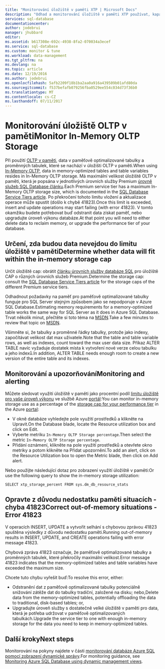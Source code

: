 ```yaml
---
title: "Monitorování úložiště v paměti XTP | Microsoft Docs"
description: "Odhad a monitorování úložiště v paměti XTP používat, kapacity; Vyřešte chyby kapacity 41823"
services: sql-database
documentationcenter: 
author: jodebrui
manager: jhubbard
editor: 
ms.assetid: b617308e-692c-4938-8fa2-070034a3ecef
ms.service: sql-database
ms.custom: monitor & tune
ms.workload: data-management
ms.tgt_pltfrm: na
ms.devlang: na
ms.topic: article
ms.date: 12/19/2016
ms.author: jodebrui
ms.openlocfilehash: 5afb2209f18b1ba2aa0a916a439509b01afd80da
ms.sourcegitcommit: f537befafb079256fba0529ee554c034d73f36b0
ms.translationtype: MT
ms.contentlocale: cs-CZ
ms.lasthandoff: 07/11/2017
---
```

# <a name="monitor-in-memory-oltp-storage"></a><span data-ttu-id="746f1-103">Monitorování úložiště OLTP v paměti</span><span class="sxs-lookup"><span data-stu-id="746f1-103">Monitor In-Memory OLTP Storage</span></span>
<span data-ttu-id="746f1-104">Při použití [OLTP v paměti](sql-database-in-memory.md), data v paměťově optimalizované tabulky a proměnných tabulek, které se nachází v úložišti OLTP v paměti.</span><span class="sxs-lookup"><span data-stu-id="746f1-104">When using [In-Memory OLTP](sql-database-in-memory.md), data in memory-optimized tables and table variables resides in In-Memory OLTP storage.</span></span> <span data-ttu-id="746f1-105">Má maximální velikost úložiště OLTP v paměti, která je popsána v jednotlivých úrovních služby Premium [úrovně služeb SQL Database článku](sql-database-service-tiers.md#single-database-service-tiers-and-performance-levels).</span><span class="sxs-lookup"><span data-stu-id="746f1-105">Each Premium service tier has a maximum In-Memory OLTP storage size, which is documented in the [SQL Database Service Tiers article](sql-database-service-tiers.md#single-database-service-tiers-and-performance-levels).</span></span> <span data-ttu-id="746f1-106">Po překročení tohoto limitu vložení a aktualizace operace může spustit (došlo k chybě 41823).</span><span class="sxs-lookup"><span data-stu-id="746f1-106">Once this limit is exceeded, insert and update operations may start failing (with error 41823).</span></span> <span data-ttu-id="746f1-107">V tomto okamžiku budete potřebovat buď odstranit data získat paměť, nebo upgradujte úroveň výkonu databáze.</span><span class="sxs-lookup"><span data-stu-id="746f1-107">At that point you will need to either delete data to reclaim memory, or upgrade the performance tier of your database.</span></span>

## <a name="determine-whether-data-will-fit-within-the-in-memory-storage-cap"></a><span data-ttu-id="746f1-108">Určení, zda budou data nevejdou do limitu úložiště v paměti</span><span class="sxs-lookup"><span data-stu-id="746f1-108">Determine whether data will fit within the in-memory storage cap</span></span>
<span data-ttu-id="746f1-109">Určit úložiště cap: obrátit [článku úrovních služby databáze SQL](sql-database-service-tiers.md#single-database-service-tiers-and-performance-levels) pro úložiště CAP o různých úrovních služeb Premium.</span><span class="sxs-lookup"><span data-stu-id="746f1-109">Determine the storage cap: consult the [SQL Database Service Tiers article](sql-database-service-tiers.md#single-database-service-tiers-and-performance-levels) for the storage caps of the different Premium service tiers.</span></span>

<span data-ttu-id="746f1-110">Odhadnout požadavky na paměť pro paměťově optimalizované tabulky funguje pro SQL Server stejným způsobem jako se nepodporuje v Azure SQL Database.</span><span class="sxs-lookup"><span data-stu-id="746f1-110">Estimating memory requirements for a memory-optimized table works the same way for SQL Server as it does in Azure SQL Database.</span></span> <span data-ttu-id="746f1-111">Trvat několik minut, přečtěte si toto téma na [MSDN](https://msdn.microsoft.com/library/dn282389.aspx).</span><span class="sxs-lookup"><span data-stu-id="746f1-111">Take a few minutes to review that topic on [MSDN](https://msdn.microsoft.com/library/dn282389.aspx).</span></span>

<span data-ttu-id="746f1-112">Všimněte si, že tabulky a proměnné řádky tabulky, protože jako indexy, započítávat velikost dat max uživatele.</span><span class="sxs-lookup"><span data-stu-id="746f1-112">Note that the table and table variable rows, as well as indexes, count toward the max user data size.</span></span> <span data-ttu-id="746f1-113">Příkaz ALTER TABLE navíc vyžaduje dostatek místa k vytvoření nové verze celou tabulku a jeho indexů.</span><span class="sxs-lookup"><span data-stu-id="746f1-113">In addition, ALTER TABLE needs enough room to create a new version of the entire table and its indexes.</span></span>

## <a name="monitoring-and-alerting"></a><span data-ttu-id="746f1-114">Monitorování a upozorňování</span><span class="sxs-lookup"><span data-stu-id="746f1-114">Monitoring and alerting</span></span>
<span data-ttu-id="746f1-115">Můžete sledovat využití úložiště v paměti jako procentní podíl [limitu úložiště pro vaše úroveň výkonu](sql-database-service-tiers.md#single-database-service-tiers-and-performance-levels) ve službě Azure [portál](https://portal.azure.com/):</span><span class="sxs-lookup"><span data-stu-id="746f1-115">You can monitor in-memory storage use as a percentage of the [storage cap for your performance tier](sql-database-service-tiers.md#single-database-service-tiers-and-performance-levels) in the Azure [portal](https://portal.azure.com/):</span></span> 

* <span data-ttu-id="746f1-116">V okně databáze vyhledejte pole využití prostředků a klikněte na Upravit.</span><span class="sxs-lookup"><span data-stu-id="746f1-116">On the Database blade, locate the Resource utilization box and click on Edit.</span></span>
* <span data-ttu-id="746f1-117">Vyberte metriku `In-Memory OLTP Storage percentage`.</span><span class="sxs-lookup"><span data-stu-id="746f1-117">Then select the metric `In-Memory OLTP Storage percentage`.</span></span>
* <span data-ttu-id="746f1-118">Přidání oznámení, klikněte na pole využití prostředků a otevřete okno metriky a potom klikněte na Přidat upozornění.</span><span class="sxs-lookup"><span data-stu-id="746f1-118">To add an alert, click on the Resource Utilization box to open the Metric blade, then click on Add alert.</span></span>

<span data-ttu-id="746f1-119">Nebo použijte následující dotaz pro zobrazení využití úložiště v paměti:</span><span class="sxs-lookup"><span data-stu-id="746f1-119">Or use the following query to show the in-memory storage utilization:</span></span>

    SELECT xtp_storage_percent FROM sys.dm_db_resource_stats


## <a name="correct-out-of-memory-situations---error-41823"></a><span data-ttu-id="746f1-120">Opravte z důvodu nedostatku paměti situacích - chyba 41823</span><span class="sxs-lookup"><span data-stu-id="746f1-120">Correct out-of-memory situations - Error 41823</span></span>
<span data-ttu-id="746f1-121">V operacích INSERT, UPDATE a vytvořit selhání s chybovou zprávou 41823 spuštěna výsledky z důvodu nedostatku paměti.</span><span class="sxs-lookup"><span data-stu-id="746f1-121">Running out-of-memory results in INSERT, UPDATE, and CREATE operations failing with error message 41823.</span></span>

<span data-ttu-id="746f1-122">Chybová zpráva 41823 označuje, že paměťově optimalizované tabulky a proměnných tabulek, které překročily maximální velikost.</span><span class="sxs-lookup"><span data-stu-id="746f1-122">Error message 41823 indicates that the memory-optimized tables and table variables have exceeded the maximum size.</span></span>

<span data-ttu-id="746f1-123">Chcete tuto chybu vyřešit buď:</span><span class="sxs-lookup"><span data-stu-id="746f1-123">To resolve this error, either:</span></span>

* <span data-ttu-id="746f1-124">Odstranění dat z paměťově optimalizované tabulky potenciálně snižování zátěže dat do tabulky tradiční, založené na disku; nebo,</span><span class="sxs-lookup"><span data-stu-id="746f1-124">Delete data from the memory-optimized tables, potentially offloading the data to traditional, disk-based tables; or,</span></span>
* <span data-ttu-id="746f1-125">Upgradujte úroveň služby s dostatečně velké úložiště v paměti pro data, která je potřeba udržovat v paměťově optimalizovaných tabulkách.</span><span class="sxs-lookup"><span data-stu-id="746f1-125">Upgrade the service tier to one with enough in-memory storage for the data you need to keep in memory-optimized tables.</span></span>

## <a name="next-steps"></a><span data-ttu-id="746f1-126">Další kroky</span><span class="sxs-lookup"><span data-stu-id="746f1-126">Next steps</span></span>
<span data-ttu-id="746f1-127">Monitorování na pokyny najdete v části [monitorování databáze Azure SQL pomocí zobrazení dynamické správy](sql-database-monitoring-with-dmvs.md).</span><span class="sxs-lookup"><span data-stu-id="746f1-127">For monitoring guidance, see [Monitoring Azure SQL Database using dynamic management views](sql-database-monitoring-with-dmvs.md).</span></span>

